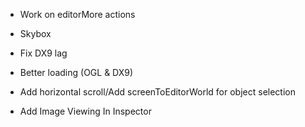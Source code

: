 - Work on editorMore actions

- Skybox

- Fix DX9 lag

- Better loading (OGL & DX9)

- Add horizontal scroll/Add screenToEditorWorld for object selection

- Add Image Viewing In Inspector
